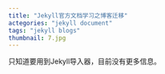 ```yaml
---
title: "Jekyll官方文档学习之博客迁移"
actegories: "jekyll document"
tags: "jekyll blogs"
thumbnail: 7.jpg
---
```


只知道要用到Jekyll导入器，目前没有更多信息。<!--more-->